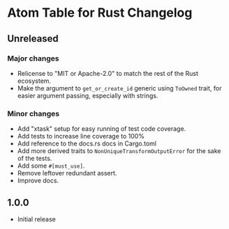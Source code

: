 # Atom Table for Rust Changelog

<!--
Copyright 2023, Collabora, Ltd.
SPDX-License-Identifier: CC-BY-4.0
-->

## Unreleased

### Major changes

- Relicense to "MIT or Apache-2.0" to match the rest of the Rust ecosystem.
- Make the argument to `get_or_create_id` generic using `ToOwned` trait, for
  easier argument passing, especially with strings.

### Minor changes

- Add "xtask" setup for easy running of test code coverage.
- Add tests to increase line coverage to 100%
- Add reference to the docs.rs docs in Cargo.toml
- Add more derived traits to `NonUniqueTransformOutputError` for the sake of the
  tests.
- Add some `#[must_use]`.
- Remove leftover redundant assert.
- Improve docs.

## 1.0.0

- Initial release
